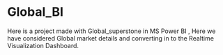 # Global_BI
Here is a project made with Global_superstone in MS Power BI , Here we have considered Global market details and converting in to the Realtime Visualization Dashboard.

